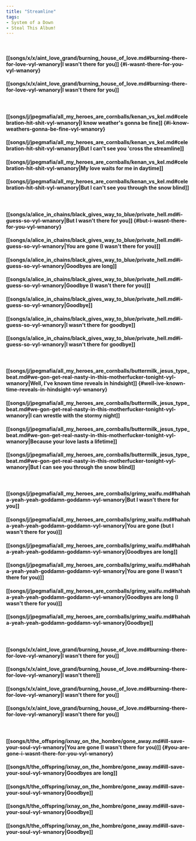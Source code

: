 ```yaml
---
title: "Streamline"
tags:
- System of a Down
- Steal This Album!
---
```

&nbsp;
#### [[songs/x/x/aint_love_grand/burning_house_of_love.md#burning-there-for-love-vyl-wnanory|I wasn't there for you]] {#i-wasnt-there-for-you-vyl-wnanory}
#### [[songs/x/x/aint_love_grand/burning_house_of_love.md#burning-there-for-love-vyl-wnanory|I wasn't there for you]]
&nbsp;
#### [[songs/j/jpegmafia/all_my_heroes_are_cornballs/kenan_vs_kel.md#celebration-hit-shit-vyl-wnanory|I know weather's gonna be fine]] {#i-know-weathers-gonna-be-fine-vyl-wnanory}
#### [[songs/j/jpegmafia/all_my_heroes_are_cornballs/kenan_vs_kel.md#celebration-hit-shit-vyl-wnanory|But I can't see you 'cross the streamline]]
#### [[songs/j/jpegmafia/all_my_heroes_are_cornballs/kenan_vs_kel.md#celebration-hit-shit-vyl-wnanory|My love waits for me in daytime]]
#### [[songs/j/jpegmafia/all_my_heroes_are_cornballs/kenan_vs_kel.md#celebration-hit-shit-vyl-wnanory|But I can't see you through the snow blind]]
&nbsp;
#### [[songs/a/alice_in_chains/black_gives_way_to_blue/private_hell.md#i-guess-so-vyl-wnanory|But I wasn't there for you]] {#but-i-wasnt-there-for-you-vyl-wnanory}
#### [[songs/a/alice_in_chains/black_gives_way_to_blue/private_hell.md#i-guess-so-vyl-wnanory|You are gone (I wasn't there for you)]]
#### [[songs/a/alice_in_chains/black_gives_way_to_blue/private_hell.md#i-guess-so-vyl-wnanory|Goodbyes are long]]
#### [[songs/a/alice_in_chains/black_gives_way_to_blue/private_hell.md#i-guess-so-vyl-wnanory|Goodbye (I wasn't there for you)]]
#### [[songs/a/alice_in_chains/black_gives_way_to_blue/private_hell.md#i-guess-so-vyl-wnanory|Goodbye]]
#### [[songs/a/alice_in_chains/black_gives_way_to_blue/private_hell.md#i-guess-so-vyl-wnanory|I wasn't there for goodbye]]
#### [[songs/a/alice_in_chains/black_gives_way_to_blue/private_hell.md#i-guess-so-vyl-wnanory|I wasn't there for goodbye]]
&nbsp;
#### [[songs/j/jpegmafia/all_my_heroes_are_cornballs/buttermilk_jesus_type_beat.md#we-gon-get-real-nasty-in-this-motherfucker-tonight-vyl-wnanory|Well, I've known time reveals in hindsight]] {#well-ive-known-time-reveals-in-hindsight-vyl-wnanory}
#### [[songs/j/jpegmafia/all_my_heroes_are_cornballs/buttermilk_jesus_type_beat.md#we-gon-get-real-nasty-in-this-motherfucker-tonight-vyl-wnanory|I can wrestle with the stormy night]]
#### [[songs/j/jpegmafia/all_my_heroes_are_cornballs/buttermilk_jesus_type_beat.md#we-gon-get-real-nasty-in-this-motherfucker-tonight-vyl-wnanory|Because your love lasts a lifetime]]
#### [[songs/j/jpegmafia/all_my_heroes_are_cornballs/buttermilk_jesus_type_beat.md#we-gon-get-real-nasty-in-this-motherfucker-tonight-vyl-wnanory|But I can see you through the snow blind]]
&nbsp;
#### [[songs/j/jpegmafia/all_my_heroes_are_cornballs/grimy_waifu.md#hahaha-yeah-yeah-goddamn-goddamn-vyl-wnanory|But I wasn't there for you]]
#### [[songs/j/jpegmafia/all_my_heroes_are_cornballs/grimy_waifu.md#hahaha-yeah-yeah-goddamn-goddamn-vyl-wnanory|You are gone (but I wasn't there for you)]]
#### [[songs/j/jpegmafia/all_my_heroes_are_cornballs/grimy_waifu.md#hahaha-yeah-yeah-goddamn-goddamn-vyl-wnanory|Goodbyes are long]]
#### [[songs/j/jpegmafia/all_my_heroes_are_cornballs/grimy_waifu.md#hahaha-yeah-yeah-goddamn-goddamn-vyl-wnanory|You are gone (I wasn't there for you)]]
#### [[songs/j/jpegmafia/all_my_heroes_are_cornballs/grimy_waifu.md#hahaha-yeah-yeah-goddamn-goddamn-vyl-wnanory|Goodbyes are long (I wasn't there for you)]]
#### [[songs/j/jpegmafia/all_my_heroes_are_cornballs/grimy_waifu.md#hahaha-yeah-yeah-goddamn-goddamn-vyl-wnanory|Goodbye]]
&nbsp;
#### [[songs/x/x/aint_love_grand/burning_house_of_love.md#burning-there-for-love-vyl-wnanory|I wasn't there for you]]
#### [[songs/x/x/aint_love_grand/burning_house_of_love.md#burning-there-for-love-vyl-wnanory|I wasn't there]]
#### [[songs/x/x/aint_love_grand/burning_house_of_love.md#burning-there-for-love-vyl-wnanory|I wasn't there for you]]
#### [[songs/x/x/aint_love_grand/burning_house_of_love.md#burning-there-for-love-vyl-wnanory|I wasn't there for you]]
&nbsp;
#### [[songs/t/the_offspring/ixnay_on_the_hombre/gone_away.md#ill-save-your-soul-vyl-wnanory|You are gone (I wasn't there for you)]] {#you-are-gone-i-wasnt-there-for-you-vyl-wnanory}
#### [[songs/t/the_offspring/ixnay_on_the_hombre/gone_away.md#ill-save-your-soul-vyl-wnanory|Goodbyes are long]]
#### [[songs/t/the_offspring/ixnay_on_the_hombre/gone_away.md#ill-save-your-soul-vyl-wnanory|Goodbye]]
#### [[songs/t/the_offspring/ixnay_on_the_hombre/gone_away.md#ill-save-your-soul-vyl-wnanory|Goodbye]]
#### [[songs/t/the_offspring/ixnay_on_the_hombre/gone_away.md#ill-save-your-soul-vyl-wnanory|Goodbye]]
